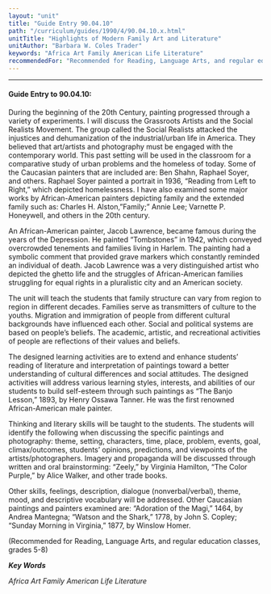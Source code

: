 ```yaml
---
layout: "unit"
title: "Guide Entry 90.04.10"
path: "/curriculum/guides/1990/4/90.04.10.x.html"
unitTitle: "Highlights of Modern Family Art and Literature"
unitAuthor: "Barbara W. Coles Trader"
keywords: "Africa Art Family American Life Literature"
recommendedFor: "Recommended for Reading, Language Arts, and regular education classes, grades 5-8"
---
```

<body>
<hr/>
 <h4>
  Guide Entry to 90.04.10:
 </h4>
 During the beginning of the 20th Century, painting progressed through a variety of experiments. I will discuss the Grassroots Artists and the Social Realists Movement. The group called the Social Realists attacked the injustices and dehumanization of the industrial/urban life in America. They believed that art/artists and photography must be engaged with the contemporary world. This past setting will be used in the classroom for a comparative study of urban problems and the homeless of today. Some of the Caucasian painters that are included are: Ben Shahn, Raphael Soyer, and others. Raphael Soyer painted a portrait in 1936, “Reading from Left to Right,” which depicted homelessness. I have also examined some major works by African-American painters depicting family and the extended family such as: Charles H. Alston,”Family;” Annie Lee; Varnette P. Honeywell, and others in the 20th century.
 <p>
  An African-American painter, Jacob Lawrence, became famous during the years of the Depression. He painted “Tombstones” in 1942, which conveyed overcrowded tenements and families living in Harlem. The painting had a symbolic comment that provided grave markers which constantly reminded an individual of death. Jacob Lawrence was a very distinguished artist who depicted the ghetto life and the struggles of African-American families struggling for equal rights in a pluralistic city and an American society.
 </p>
 <p>
  The unit will teach the students that family structure can vary from region to region in different decades. Families serve as transmitters of culture to the youths. Migration and immigration of people from different cultural backgrounds have influenced each other. Social and political systems are based on people’s beliefs. The academic, artistic, and recreational activities of people are reflections of their values and beliefs.
 </p>
 <p>
  The designed learning activities are to extend and enhance students’ reading of literature and interpretation of paintings toward a better understanding of cultural differences and social attitudes. The designed activities will address various learning styles, interests, and abilities of our students to build self-esteem through such paintings as “The Banjo Lesson,” 1893, by Henry Ossawa Tanner. He was the first renowned African-American male painter.
 </p>
 <p>
  Thinking and literary skills will be taught to the students. The students will identify the following when discussing the specific paintings and photography: theme, setting, characters, time, place, problem, events, goal, climax/outcomes, students’ opinions, predictions, and viewpoints of the artists/photographers. Imagery and propaganda will be discussed through written and oral brainstorming: “Zeely,” by Virginia Hamilton, “The Color Purple,” by Alice Walker, and other trade books.
 </p>
 <p>
  Other skills, feelings, description, dialogue (nonverbal/verbal), theme, mood, and descriptive vocabulary will be addressed. Other Caucasian paintings and painters examined are: “Adoration of the Magi,” 1464, by Andrea Mantegna; “Watson and the Shark,” 1778, by John S. Copley; “Sunday Morning in Virginia,” 1877, by Winslow Homer.
 </p>
 <p>
  (Recommended for Reading, Language Arts, and regular education classes, grades 5-8)
 </p>
<p>
  <b>
   <i>
    Key Words
   </i>
  </b>
  <br/>
 </p>
 <p>
  <i>
   Africa Art Family American Life Literature
  </i>
 </p>

</body>